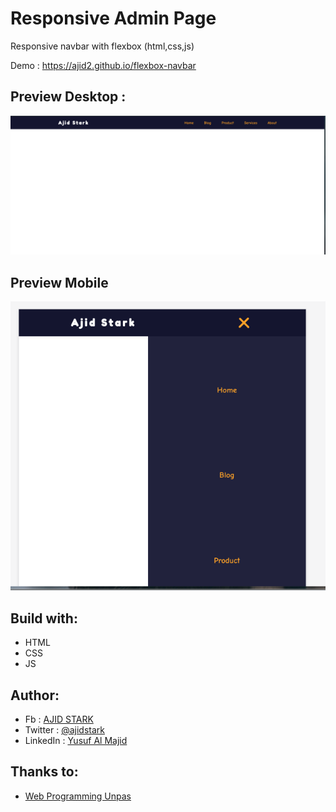 # Responsive Admin Page

Responsive navbar with flexbox (html,css,js)

Demo : https://ajid2.github.io/flexbox-navbar


## Preview Desktop :
![](screenshoot.png)

## Preview Mobile
![](screenshoot_mobile.png)

## Build with:

- HTML
- CSS
- JS

## Author:

- Fb : [AJID STARK](https://fb.me/ajidstark)
- Twitter : [@ajidstark](https://twitter.com/ajidstark)
- LinkedIn : [Yusuf Al Majid](https://www.linkedin.com/in/yusuf-al-majid/)

## Thanks to:

- [Web Programming Unpas](https://www.youtube.com/watch?v=a6-v_0kjYyY)
